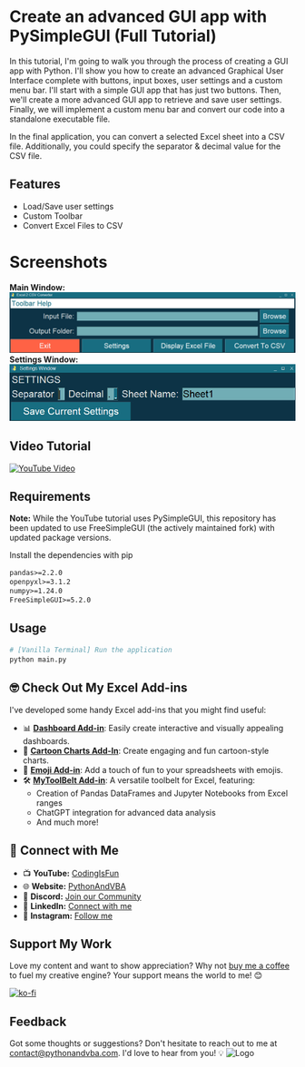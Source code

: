 
# Create an advanced GUI app with PySimpleGUI (Full Tutorial)

In this tutorial, I'm going to walk you through the process of creating a GUI app with Python. I'll show you how to create an advanced Graphical User Interface complete with buttons, input boxes, user settings and a custom menu bar. I'll start with a simple GUI app that has just two buttons. Then, we'll create a more advanced GUI app to retrieve and save user settings. Finally, we will implement a custom menu bar and convert our code into a standalone executable file.<br/>

In the final application, you can convert a selected Excel sheet into a CSV file. Additionally, you could specify the separator & decimal value for the CSV file.

## Features
- Load/Save user settings
- Custom Toolbar
- Convert Excel Files to CSV

# Screenshots
**Main Window:**
![Main Window](/main_window.jpg?raw=true "Main Window")
<br/>
**Settings Window:**
![Settings Window](/settings_window.jpg?raw=true "Settings Window")

## Video Tutorial
[![YouTube Video](https://img.youtube.com/vi/LzCfNanQ_9c/0.jpg)](https://youtu.be/LzCfNanQ_9c)

## Requirements
**Note:** While the YouTube tutorial uses PySimpleGUI, this repository has been updated to use FreeSimpleGUI (the actively maintained fork) with updated package versions.

Install the dependencies with pip
```
pandas>=2.2.0
openpyxl>=3.1.2
numpy>=1.24.0
FreeSimpleGUI>=5.2.0
```

## Usage
```python
# [Vanilla Terminal] Run the application
python main.py
```




## 🤓 Check Out My Excel Add-ins
I've developed some handy Excel add-ins that you might find useful:

- 📊 **[Dashboard Add-in](https://pythonandvba.com/grafly)**: Easily create interactive and visually appealing dashboards.
- 🎨 **[Cartoon Charts Add-In](https://pythonandvba.com/cuteplots)**: Create engaging and fun cartoon-style charts.
- 🤪 **[Emoji Add-in](https://pythonandvba.com/emojify)**: Add a touch of fun to your spreadsheets with emojis.
- 🛠️ **[MyToolBelt Add-in](https://pythonandvba.com/mytoolbelt)**: A versatile toolbelt for Excel, featuring:
  - Creation of Pandas DataFrames and Jupyter Notebooks from Excel ranges
  - ChatGPT integration for advanced data analysis
  - And much more!



## 🤝 Connect with Me
- 📺 **YouTube:** [CodingIsFun](https://youtube.com/c/CodingIsFun)
- 🌐 **Website:** [PythonAndVBA](https://pythonandvba.com)
- 💬 **Discord:** [Join our Community](https://pythonandvba.com/discord)
- 💼 **LinkedIn:** [Connect with me](https://www.linkedin.com/in/sven-bosau/)
- 📸 **Instagram:** [Follow me](https://www.instagram.com/codingisfun_official/)

## Support My Work
Love my content and want to show appreciation? Why not [buy me a coffee](https://pythonandvba.com/coffee-donation) to fuel my creative engine? Your support means the world to me! 😊

[![ko-fi](https://ko-fi.com/img/githubbutton_sm.svg)](https://pythonandvba.com/coffee-donation)

## Feedback
Got some thoughts or suggestions? Don't hesitate to reach out to me at contact@pythonandvba.com. I'd love to hear from you! 💡
![Logo](https://www.pythonandvba.com/banner-img)

